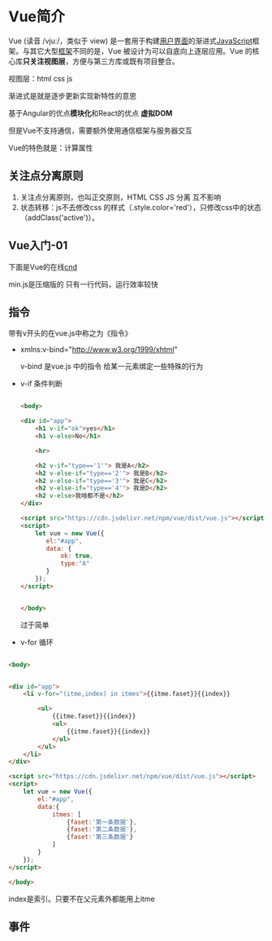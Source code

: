 # Vue简介

Vue (读音 /vjuː/，类似于 view) 是一套用于构建[用户界面](https://baike.baidu.com/item/用户界面/6582461)的渐进式[JavaScript](https://baike.baidu.com/item/JavaScript/321142)框架。与其它大型[框架](https://baike.baidu.com/item/框架/1212667)不同的是，Vue 被设计为可以自底向上逐层应用。Vue 的核心库**只关注视图层**，方便与第三方库或既有项目整合。 

视图层：html css js 

渐进式是就是逐步更新实现新特性的意思

基于Angular的优点**模块化**和React的优点 **虚拟DOM**

但是Vue不支持通信，需要额外使用通信框架与服务器交互

Vue的特色就是：计算属性



## 关注点分离原则

1. 关注点分离原则，也叫正交原则，HTML CSS JS 分离 互不影响
2. 状态转移：js不去修改css 的样式（.style.color='red'），只修改css中的状态（addClass('active')）。

## Vue入门-01

下面是Vue的在线[cnd](https://baike.baidu.com/item/CDN/420951)

<script crossorigin="anonymous" integrity="sha512-eQ0ta/ODTFDM2vfYF86kMJhuHENG7y0vDsK9ub+X7PHan0CC2ozg7jXVFDYtAgCJZpyzFlaDyYKmus6k5+dC1g==" src="https://lib.baomitu.com/vue/3.0.5/vue.cjs.min.js"></script>

min.js是压缩版的 只有一行代码，运行效率较快



## 指令

带有v开头的在vue.js中称之为《指令》

- xmlns:v-bind="http://www.w3.org/1999/xhtml"

  v-bind 是vue.js 中的指令 给某一元素绑定一些特殊的行为
  

- v-if 条件判断

  ```html
  
  <body>
  
  <div id="app">
      <h1 v-if="ok">yes</h1>
      <h1 v-else>No</h1>
  
      <hr>
  
      <h2 v-if="type=='1'"> 我是A</h2>
      <h2 v-else-if="type=='2'"> 我是B</h2>
      <h2 v-else-if="type=='3'"> 我是C</h2>
      <h2 v-else-if="type=='4'"> 我是D</h2>
      <h2 v-else>我啥都不是</h2>
  </div>
  
  <script src="https://cdn.jsdelivr.net/npm/vue/dist/vue.js"></script>
  <script>
      let vue = new Vue({
         el:"#app",
         data: {
             ok: true,
             type:"A"
         }
      });
  </script>
  
  
  </body>
  ```

  过于简单

  

- v-for 循环

```html

<body>


<div id="app">
    <li v-for="(itme,index) in itmes">{{itme.faset}}{{index}}

        <ul>
            {{itme.faset}}{{index}}
            <ul>
                {{itme.faset}}{{index}}
            </ul>
        </ul>
    </li>
</div>

<script src="https://cdn.jsdelivr.net/npm/vue/dist/vue.js"></script>
<script>
    let vue = new Vue({
        el:"#app",
        data:{
            itmes: [
                {faset:'第一条数据'},
                {faset:'第二条数据'},
                {faset:'第三条数据'}
            ]
        }
    });
</script>

</body>
```

index是索引。只要不在父元素外都能用上itme



## 事件